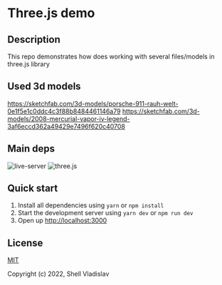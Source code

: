# Three.js demo

## Description

This repo demonstrates how does working with several files/models in three.js library

## Used 3d models

https://sketchfab.com/3d-models/porsche-911-rauh-welt-0e1f5e1c0ddc4c3f88b8484461146a79
https://sketchfab.com/3d-models/2008-mercurial-vapor-iv-legend-3af6eccd362a49429e7496f620c40708

## Main deps

![live-server](https://img.shields.io/badge/liveserver-v1.2.2-blue?style=flat-square)
![three.js](https://img.shields.io/badge/three.js-v0.148.0-yellowgreen?style=flat-square)

## Quick start

1. Install all dependencies using `yarn` or `npm install`
2. Start the development server using `yarn dev` or `npm run dev`
3. Open up [http://localhost:3000](http://localhost:3000)

## License

[MIT](https://github.com/FreeeeZ/three-js-demo/blob/main/LICENSE)

Copyright (c) 2022, Shell Vladislav
